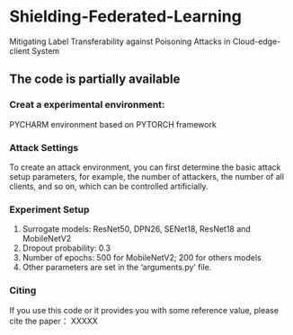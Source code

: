 # Shielding-Federated-Learning
Mitigating Label Transferability against Poisoning Attacks in Cloud-edge-client System
## The code is partially available

### Creat a experimental environment: 
PYCHARM environment based on PYTORCH framework

### Attack Settings
To create an attack environment, you can first determine the basic attack setup parameters, for example, the number of attackers, the number of all clients, and so on, which can be controlled artificially.

### Experiment Setup
1) Surrogate models: ResNet50, DPN26, SENet18, ResNet18 and MobileNetV2
2) Dropout probability: 0.3
3) Number of epochs: 500 for MobileNetV2; 200 for others models
4) Other parameters are set in the ‘arguments.py’ file.

### Citing
If you use this code or it provides you with some reference value, please cite the paper：
  XXXXX
